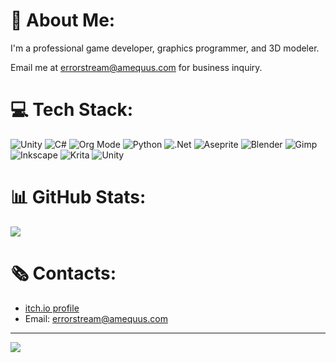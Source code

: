 # 💫 About Me:
I'm a professional game developer, graphics programmer, and 3D modeler.

Email me at errorstream@amequus.com for business inquiry.

# 💻 Tech Stack:
![Unity](https://img.shields.io/badge/Unity-626262.svg?style=for-the-badge&logo=unity&logoColor=white) ![C#](https://img.shields.io/badge/c%23-%23239120.svg?style=for-the-badge&logo=csharp&logoColor=white) ![Org Mode](https://img.shields.io/badge/orgmodef-%2377AA99.svg?style=for-the-badge&logo=org&logoColor=white) ![Python](https://img.shields.io/badge/python-3670A0?style=for-the-badge&logo=python&logoColor=ffdd54) ![.Net](https://img.shields.io/badge/.NET-5C2D91?style=for-the-badge&logo=.net&logoColor=white) ![Aseprite](https://img.shields.io/badge/Aseprite-FFFFFF?style=for-the-badge&logo=Aseprite&logoColor=#7D929E) ![Blender](https://img.shields.io/badge/blender-%23F5792A.svg?style=for-the-badge&logo=blender&logoColor=white) ![Gimp](https://img.shields.io/badge/Gimp-657D8B?style=for-the-badge&logo=gimp&logoColor=FFFFFF) ![Inkscape](https://img.shields.io/badge/Inkscape-e0e0e0?style=for-the-badge&logo=inkscape&logoColor=080A13) ![Krita](https://img.shields.io/badge/Krita-203759?style=for-the-badge&logo=krita&logoColor=EEF37B) ![Unity](https://img.shields.io/badge/Emacs-5E5BA8.svg?style=for-the-badge&logo=emacs&logoColor=white)

# 📊 GitHub Stats:
![](https://github-readme-stats.vercel.app/api/top-langs/?username=errorStream&theme=dark&hide_border=false&include_all_commits=false&count_private=false&layout=compact)

# 🗞 Contacts:

- [itch.io profile](https://errorstream.itch.io)
- Email: errorstream@amequus.com

---
[![](https://visitcount.itsvg.in/api?id=errorStream&icon=0&color=0)](https://visitcount.itsvg.in)

